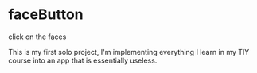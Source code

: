 # faceButton
click on the faces

This is my first solo project, I'm implementing everything I learn in my TIY course into an app that is essentially useless.

